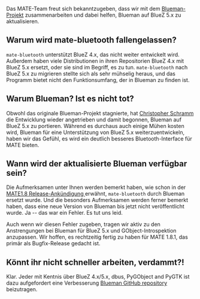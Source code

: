 <!-- 
.. link: 
.. description: MATE-Desktop arbeitet mit dem Blueman-Projekt zusammen.
.. tags: Blueman,BlueZ,Bluetooth,News
.. date: 2014/03/11 07:45:00
.. title: MATE-Desktop singt den BlueZ
.. slug: 2014-03-11-mate-desktop-singing-the-bluez
.. author: Martin Wimpress
-->

Das MATE-Team freut sich bekanntzugeben, dass wir mit dem
[Blueman-Projekt](https://github.com/blueman-project/blueman) zusammenarbeiten 
und dabei helfen, Blueman auf BlueZ 5.x zu aktualisieren.

## Warum wird mate-bluetooth fallengelassen?

`mate-bluetooth` unterstützt BlueZ 4.x, das nicht weiter entwickelt wird. 
Außerdem haben viele Distributionen in ihren Repositorien BlueZ 4.x mit BlueZ 5.x ersetzt, oder sie sind im Begriff, es zu tun. 
`mate-bluetooth`  nach BlueZ 5.x zu migrieren stellte sich als sehr mühselig heraus, und das Programm bietet nicht den Funktionsumfang, der in Blueman zu finden ist.

## Warum Blueman? Ist es nicht tot?

Obwohl das originale Blueman-Projekt stagnierte, hat [Christopher Schramm](https://github.com/cschramm)
die Entwicklung wieder angetrieben und damit begonnen, Blueman auf BlueZ 5.x zu portieren.
Während es durchaus auch einige Mühen kosten wird, Blueman für eine Unterstützung von BlueZ 5.x weiterzuentwickeln,
haben wir das Gefühl, es wird ein deutlich besseres Bluetooth-Interface für MATE bieten.

## Wann wird der aktualisierte Blueman verfügbar sein?

Die Aufmerksamen unter Ihnen werden bemerkt haben, wie schon in der [MATE1.8 Release-Ankündigung ](/blog/2014-03-04-mate-1-8-released/) erwähnt, `mate-bluetooth` durch Blueman ersetzt wurde.
Und die besonders Aufmerksamen werden ferner bemerkt haben, dass eine neue Version von Blueman bis jetzt nicht veröffentlicht wurde.
Ja -- das war ein Fehler. Es tut uns leid.

Auch wenn wir diesen Fehler zugeben, tragen wir aktiv zu den Anstrengungen bei Blueman für BlueZ 5.x und GObject-Introspektion anzupassen.
Wir hoffen, es rechtzeitig fertig zu haben für MATE 1.8.1, das primär als Bugfix-Release gedacht ist.

## Könnt ihr nicht schneller arbeiten, verdammt?!

Klar. Jeder mit Kentnis über BlueZ 4.x/5.x, dbus, PyGObject and PyGTK ist dazu aufgefordert
eine Verbesserung [Blueman GitHub repository](https://github.com/blueman-project/blueman) beizutragen.
